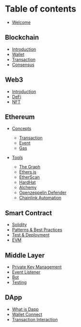 # Table of contents

- [Welcome](README.md)

## Blockchain

- [ Introduction](blockchain/README.md)
- [ Wallet](blockchain/wallet-address.md)
- [ Transaction](blockchain/transaction.md)
- [ Consensus](blockchain/consensus.md)

## Web3

- [Introduction](web3/README.md)
- [DeFi](web3/deFi.md)
- [NFT](web3/NFT.md)
<!-- - [GameFi](web3/gameFi.md)
- [SocialFi](web3/socialFi.md)
- [DAO](ecosystem/DAO.md) -->

## Ethereum

- [Concepts](ethereum/concepts/README.md)
  - [Transaction](ethereum/concepts/transaction.md)
  - [Event](ethereum/concepts/event.md)
  - [Gas](ethereum/concepts/gas.md)
- [Tools](ethereum/tools/README.md)

  - [The Graph](ethereum/tools/the-graph.md)
  - [Ethers.js](ethereum/tools/ethers.md)
  - [EtherScan](ethereum/tools/etherScan.md)
  - [HardHat](ethereum/tools/hardHat.md)
  - [Alchemy](ethereum/tools/alchemy.md)
  - [Openzeppelin Defender](ethereum/tools/openzeppelin-defender.md)
  - [Chainlink Automation](ethereum/tools/chainlink-automation.md)

## Smart Contract

- [Solidity](smart-contract/solidity.md)
- [Patterns & Best Practices](smart-contract/patterns-&-best-practices.md)
- [Test & Deployment](smart-contract/test-&-deployment.md)
- [EVM](smart-contract/EVM.md)

## Middle Layer

- [Private Key Management](middle-layer/private-key-management.md)
- [Event Listener](middle-layer/event-listener.md)
- [Bot](middle-layer/bot.md)
- [Testing](middle-layer/testing.md)

## DApp

- [What is Dapp](dapp/what-is-dapp.md)
- [Wallet Connect](dapp/wallet-connect/README.md)
  <!-- - [Connect to Wallet](dapp/wallet-connect/connect-to-wallet.md) -->
- [Transaction Interaction](dapp/transaction-interaction.md)

<!-- ## 👓 Case Study

- [Case 1](case-study/case1.md) -->
